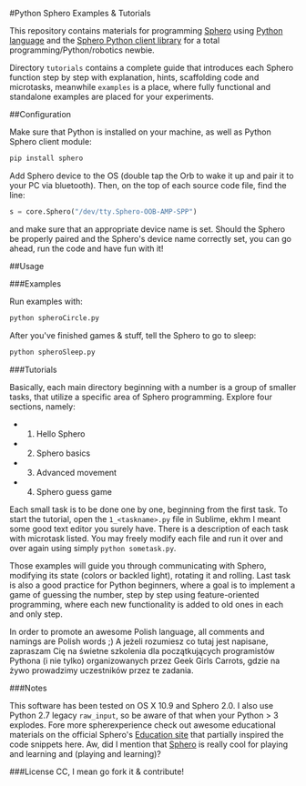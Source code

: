 #Python Sphero Examples & Tutorials

This repository contains materials for programming [Sphero](http://www.gosphero.com/) using [Python language](https://www.python.org/) and the [Sphero Python client library](https://github.com/faulkner/sphero) for a total programming/Python/robotics newbie.

Directory ```tutorials``` contains a complete guide that introduces each Sphero function step by step with explanation, hints, scaffolding code and microtasks, meanwhile ```examples``` is a place, where fully functional and standalone examples are placed for your experiments.

##Configuration

Make sure that Python is installed on your machine, as well as Python Sphero client module:
```sh
pip install sphero
```
Add Sphero device to the OS (double tap the Orb to wake it up and pair it to your PC via bluetooth). Then, on the top of each source code file, find the line:
```python
s = core.Sphero("/dev/tty.Sphero-OOB-AMP-SPP") 
```
and make sure that an appropriate device name is set. Should the Sphero be properly paired and the Sphero's device name correctly set, you can go ahead, run the code and have fun with it!

##Usage

###Examples

Run examples with:
```sh
python spheroCircle.py
```
After you've finished games & stuff, tell the Sphero to go to sleep:
```sh
python spheroSleep.py
```

###Tutorials

Basically, each main directory beginning with a number is a group of smaller tasks, that utilize a specific area of Sphero programming. Explore four sections, namely:
* 1. Hello Sphero
* 2. Sphero basics
* 3. Advanced movement
* 4. Sphero guess game

Each small task is to be done one by one, beginning from the first task. To start the tutorial, open the ```1_<taskname>.py``` file in Sublime, ekhm I meant some good text editor you surely have. There is a description of each task with microtask listed. You may freely modify each file and run it over and over again using simply ```python sometask.py```.

Those examples will guide you through communicating with Sphero, modifying its state (colors or backled light), rotating it and rolling. Last task is also a good practice for Python beginners, where a goal is to implement a game of guessing the number, step by step using feature-oriented programming, where each new functionality is added to old ones in each and only step.

In order to promote an awesome Polish language, all comments and namings are Polish words ;) A jeżeli rozumiesz co tutaj jest napisane, zapraszam Cię na świetne szkolenia dla początkujących programistów Pythona (i nie tylko) organizowanych przez Geek Girls Carrots, gdzie na żywo prowadzimy uczestników przez te zadania.

###Notes

This software has been tested on OS X 10.9 and Sphero 2.0. I also use Python 2.7 legacy ```raw_input```, so be aware of that when your Python > 3 explodes. Fore more spherexperience check out awesome educational materials on the official Sphero's [Education site](http://www.gosphero.com/education/) that partially inspired the code snippets here. Aw, did I mention that [Sphero](http://www.gosphero.com/) is really cool for playing and learning and (playing and learning)?

###License
CC, I mean go fork it & contribute!

